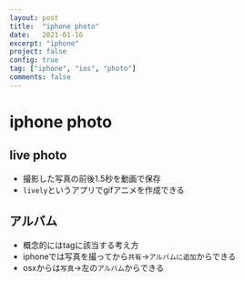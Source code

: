 ```yaml
---
layout: post
title:  "iphone photo"
date:   2021-01-16
excerpt: "iphone"
project: false
config: true
tag: ["iphone", "ios", "photo"]
comments: false
---
```


# iphone photo

## live photo 
 - 撮影した写真の前後1.5秒を動画で保存
 - `lively`というアプリでgifアニメを作成できる

## アルバム
 - 概念的にはtagに該当する考え方
 - iphoneでは写真を撮ってから`共有`->`アルバムに追加`からできる
 - osxからは`写真`->左の`アルバム`からできる
